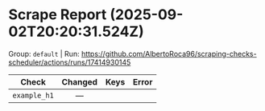 # Scrape Report (2025-09-02T20:20:31.524Z)

Group: `default`  |  Run: https://github.com/AlbertoRoca96/scraping-checks-scheduler/actions/runs/17414930145

| Check | Changed | Keys | Error |
|---|:---:|:--|:--|
| `example_h1` | — |  |  |
